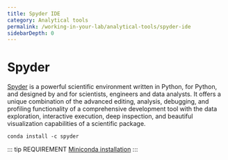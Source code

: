 ```yaml
---
title: Spyder IDE
category: Analytical tools
permalink: /working-in-your-lab/analytical-tools/spyder-ide
sidebarDepth: 0
---
```


# Spyder

[Spyder](https://www.spyder-ide.org/) is a powerful scientific environment written in Python, for Python, and designed by and for scientists, engineers and data analysts. It offers a unique combination of the advanced editing, analysis, debugging, and profiling functionality of a comprehensive development tool with the data exploration, interactive execution, deep inspection, and beautiful visualization capabilities of a scientific package.

```
conda install -c spyder
```

::: tip REQUIREMENT
[Miniconda installation](https://docs.conda.io/projects/conda/en/latest/user-guide/configuration/admin-multi-user-install.html)
:::
